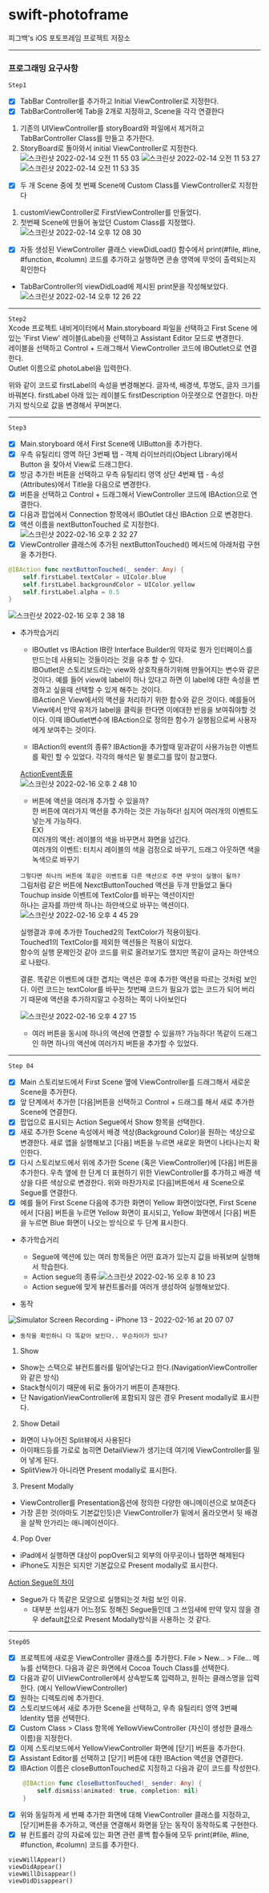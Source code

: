 # swift-photoframe
피그백's iOS 포토프레임 프로젝트 저장소

- - -

### 프로그래밍 요구사항
`Step1`
- [X] TabBar Controller를 추가하고 Initial ViewController로 지정한다.
- [X] TabBarController에 Tab을 2개로 지정하고, Scene을 각각 연결한다
1. 기존의 UIViewController를 storyBoard와 파일에서 제거하고 TabBarController Class를 만들고 추가한다.
2. StoryBoard로 돌아와서 initial ViewController로 지정한다.
![스크린샷 2022-02-14 오전 11 55 03](https://user-images.githubusercontent.com/80263729/153792317-54b0e6da-e515-4666-af37-4ddbbe38e849.png)
![스크린샷 2022-02-14 오전 11 53 27](https://user-images.githubusercontent.com/80263729/153792134-068c35b5-44b9-4e15-9e9c-91df23eee6fd.png)
![스크린샷 2022-02-14 오전 11 53 35](https://user-images.githubusercontent.com/80263729/153792147-9ea65a44-15d0-490c-9f5b-74ee03238519.png)

- [X] 두 개 Scene 중에 첫 번째 Scene에 Custom Class를 ViewController로 지정한다
1. customViewController로 FirstViewController를 만들었다.
2. 첫번째 Scene에 만들어 놓았던 Custom Class를 지정했다.
![스크린샷 2022-02-14 오후 12 08 30](https://user-images.githubusercontent.com/80263729/153793633-15c56e85-3a68-4071-81a3-e5600799b771.png)
- [X] 자동 생성된 ViewController 클래스 viewDidLoad() 함수에서 print(#file, #line, #function, #column) 코드를 추가하고 실행하면 콘솔 영역에 무엇이 출력되는지 확인한다
- TabBarController의 viewDidLoad에 제시된 print문을 작성해보았다.
![스크린샷 2022-02-14 오후 12 26 22](https://user-images.githubusercontent.com/80263729/153795199-d3fa1ce9-e6c8-4935-94c5-68dc16bb1972.png)

- - -

`Step2`  
Xcode 프로젝트 내비게이터에서 Main.storyboard 파일을 선택하고 First Scene 에 있는 'First View' 레이블(Label)을 선택하고 Assistant Editor 모드로 변경한다.  
레이블을 선택하고 Control + 드래그해서 ViewController 코드에 IBOutlet으로 연결한다.  
Outlet 이름으로 photoLabel을 입력한다.  

위와 같이 코드로 firstLabel의 속성을 변경해본다. 글자색, 배경색, 투명도, 글자 크기를 바꿔본다.
firstLabel 아래 있는 레이블도 firstDescription 아웃렛으로 연결한다.
마찬가지 방식으로 값을 변경해서 꾸며본다.

- - -

`Step3`
- [X] Main.storyboard 에서 First Scene에 UIButton을 추가한다.
- [X] 우측 유틸리티 영역 하단 3번째 탭 - 객체 라이브러리(Object Library)에서 Button 을 찾아서 View로 드래그한다.
- [X] 방금 추가한 버튼을 선택하고 우측 유틸리티 영역 상단 4번째 탭 - 속성(Attributes)에서 Title을 다음으로 변경한다.
- [X] 버튼을 선택하고 Control + 드래그해서 ViewController 코드에 IBAction으로 연결한다.
- [X] 다음과 팝업에서 Connection 항목에서 IBOutlet 대신 IBAction 으로 변경한다.
- [X] 액션 이름을 nextButtonTouched 로 지정한다.
![스크린샷 2022-02-16 오후 2 32 27](https://user-images.githubusercontent.com/80263729/154202479-9a328d36-f34f-4fe7-8bf7-920d1498607e.png)
- [X] ViewController 클래스에 추가된 nextButtonTouched() 메서드에 아래처럼 구현을 추가한다.
~~~swift
@IBAction func nextButtonTouched(_ sender: Any) {
    self.firstLabel.textColor = UIColor.blue
    self.firstLabel.backgroundColor = UIColor.yellow
    self.firstLabel.alpha = 0.5
}
~~~
![스크린샷 2022-02-16 오후 2 38 18](https://user-images.githubusercontent.com/80263729/154203100-14b0677a-684d-4677-adc7-1f021a9c4616.png)
- 추가학습거리
    - IBOutlet vs IBAction
    IB란 Interface Builder의 약자로 뭔가 인터페이스를 만드는데 사용되는 것들이라는 것을 유추 할 수 있다.  
    IBOutlet은 스토리보드라는 view와 상호작용하기위해 만들어지는 변수와 같은 것이다.
    예를 들어 view에 label이 하나 있다고 하면 이 label에 대한 속성을 변경하고 싶을때 선택할 수 있게 해주는 것이다.  
    IBAction은 View에서의 액션을 처리하기 위한 함수와 같은 것이다.
    예를들어 View에서 만약 유저가 label을 클릭을 한다면 이에대한 반응을 보여줘야할 것이다.
    이때 IBOutlet변수에 IBAction으로 정의한 함수가 실행됨으로써 사용자에게 보여주는 것이다.
    
    - IBAction의 event의 종류?
    IBAction을 추가할때 밑과같이 사용가능한 이벤트를 확인 할 수 있었다.
    각각의 해석은 밑 블로그를 많이 참고했다.
    
    [ActionEvent종류](https://roeldowney.tistory.com/65)  
    ![스크린샷 2022-02-16 오후 2 48 10](https://user-images.githubusercontent.com/80263729/154204154-0304f4a1-8aa9-474a-bb25-4d27d6499952.png)
    - 버튼에 액션을 여러개 추가할 수 있을까?  
    한 버튼에 여러가지 액션을 추가하는 것은 가능하다! 심지어 여러개의 이벤트도 넣는게 가능하다.  
    EX)  
    여러개의 액션: 레이블의 색을 바꾸면서 화면을 넘긴다.   
    여러개의 이벤트: 터치시 레이블의 색을 검정으로 바꾸기, 드래그 아웃하면 색을 녹색으로 바꾸기
    
    `그렇다면 하나의 버튼에 똑같은 이벤트를 다른 액션으로 주면 무엇이 실행이 될까?`  
    그림처럼 같은 버튼에 NexctButtonTouched 액션을 두개 만들었고 둘다 Touchup inside 이벤트에 TextColor를 바꾸는 액션이지만  
    하나는 글자를 까만색 하나는 하얀색으로 바꾸는 액션이다.  
   ![스크린샷 2022-02-16 오후 4 45 29](https://user-images.githubusercontent.com/80263729/154218996-33fdad94-f91f-49f6-beac-92e5bed3c679.png)

    실행결과 
    후에 추가한 Touched2의 TextColor가 적용이됬다.  
    Touched1의 TextColor를 제외한 액션들은 적용이 되었다.  
    함수의 실행 문제인것 같아 코드를 위로 올려보기도 했지만 똑같이 글자는 하얀색으로 나왔다.  
    
    결론.
    똑같은 이벤트에 대한 겹치는 액션은 후에 추가한 액션을 따르는 것처럼 보인다.
    이런 코드는 textColor를 바꾸는 첫번째 코드가 필요가 없는 코드가 되어 버리기 때문에 액션을 추가하지말고 수정하는 쪽이 나아보인다 
    
    ![스크린샷 2022-02-16 오후 4 27 15](https://user-images.githubusercontent.com/80263729/154216363-f855b760-51a4-4511-9910-f9110742bb7a.png)
    
    - 여러 버튼을 동시에 하나의 액션에 연결할 수 있을까?
    가능하다! 
    똑같이 드래그 인 하면 하나의 액션에 여러가지 버튼을 추가할 수 있었다.
    
- - -

`Step 04`
- [X] Main 스토리보드에서 First Scene 옆에 ViewController를 드래그해서 새로운 Scene을 추가한다.
- [X] 앞 단계에서 추가한 [다음]버튼을 선택하고 Control + 드래그를 해서 새로 추가한 Scene에 연결한다.
- [X] 팝업으로 표시되는 Action Segue에서 Show 항목을 선택한다.
- [X] 새로 추가한 Scene 속성에서 배경 색상(Background Color)을 원하는 색상으로 변경한다. 새로 앱을 실행해보고 [다음] 버튼을 누르면 새로운 화면이 나타나는지 확인한다.
- [X] 다시 스토리보드에서 위에 추가한 Scene (혹은 ViewController)에 [다음] 버튼을 추가한다. 우측 옆에 한 단계 더 표현하기 위한 ViewController를 추가하고 배경 색상을 다른 색상으로 변경한다. 위와 마찬가지로 [다음]버튼에서 새 Scene으로 Segue를 연결한다.
- [X] 예를 들어 First Scene 다음에 추가한 화면이 Yellow 화면이었다면, First Scene에서 [다음] 버튼을 누르면 Yellow 화면이 표시되고, Yellow 화면에서 [다음] 버튼을 누르면 Blue 화면이 나오는 방식으로 두 단계 표시한다.

- 추가학습거리
    - Segue에 액션에 있는 여러 항목들은 어떤 효과가 있는지 값을 바꿔보며 실행해서 학습한다.
    - Action segue의 종류:![스크린샷 2022-02-16 오후 8 10 23](https://user-images.githubusercontent.com/80263729/154252791-2d4a2d09-d016-4762-b99e-697d82d1c889.png)
    - Action segue에 맞게 뷰컨트롤러를 여러개 생성하여 실행해보았다.

- 동작

![Simulator Screen Recording - iPhone 13 - 2022-02-16 at 20 07 07](https://user-images.githubusercontent.com/80263729/154252268-64c48f48-2d7b-403c-9d69-0dc79fae7e5b.gif)

- `동작을 확인하니 다 똑같아 보인다.. 무슨차이가 있나?`
1. Show
- Show는 스택으로 뷰컨트롤러를 밀어넣는다고 한다.(NavigationViewController와 같은 방식)
- Stack형식이기 때문에 뒤로 돌아가기 버튼이 존재한다.
- 단 NavigationViewController에 포함되지 않은 경우 Present modally로 표시한다.

2. Show Detail
- 화면이 나누어진 Split뷰에서 사용된다
- 아이패드등를 가로로 눕히면 DetailView가 생기는데 여기에 ViewController를 밀어 넣게 된다.
- SplitView가 아니라면 Present modally로 표시한다.

3. Present Modally
- ViewController를 Presentation옵션에 정의한 다양한 애니메이션으로 보여준다
- 가장 흔한 것(아마도 기본값인듯)은 ViewController가 밑에서 올라오면서 뒷 배경을 살짝 안가리는 애니메이션이다.

4. Pop Over
- iPad에서 실행하면 대상이 popOver되고 외부의 아무곳이나 탭하면 해제된다
- iPhone도 지원은 되지만 기본값으로 Present modally로 표시한다.

[Action Segue의 차이](https://stackoverflow.com/questions/25966215/whats-the-difference-between-all-the-selection-segues)

- Segue가 다 똑같은 모양으로 실행되는것 처럼 보인 이유.
    - 대부분 쓰임새가 어느정도 정해진 Segue들인데 그 쓰임새에 만약 맞지 않을 경우 default값으로 Present Modally방식을 사용하는 것 같다.  

- - - 

`Step05`
- [X] 프로젝트에 새로운 ViewController 클래스를 추가한다. File > New... > File... 메뉴를 선택한다. 다음과 같은 화면에서 Cocoa Touch Class를 선택한다.
- [X] 다음과 같이 UIViewController에서 상속받도록 입력하고, 원하는 클래스명을 입력한다. (예시 YellowViewController)
- [X] 원하는 디렉토리에 추가한다.
- [X] 스토리보드에서 새로 추가한 Scene을 선택하고, 우측 유틸리티 영역 3번째 Identity 탭을 선택한다.
- [X] Custom Class > Class 항목에 YellowViewController (자신이 생성한 클래스 이름)을 지정한다.
- [X] 이제 스토리보드에서 YellowViewController 화면에 [닫기] 버튼을 추가한다.
- [X] Assistant Editor를 선택하고 [닫기] 버튼에 대한 IBAction 액션을 연결한다.
- [X] IBAction 이름은 closeButtonTouched로 지정하고 다음과 같이 코드를 작성한다.

~~~swift
    @IBAction func closeButtonTouched(_ sender: Any) {
        self.dismiss(animated: true, completion: nil)
    }
~~~

- [X] 위와 동일하게 세 번째 추가한 화면에 대해 ViewController 클래스를 지정하고, [닫기]버튼을 추가하고, 액션을 연결해서 화면을 닫는 동작이 동작하도록 구현한다.
- [X] 뷰 컨트롤러 강의 자료에 있는 화면 관련 콜백 함수들에 모두 print(#file, #line, #function, #column) 코드를 추가한다.
```
viewWillAppear()
viewDidAppear()
viewWillDisappear()
viewDidDisappear()
```
